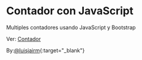# Contador con JavaScript

Multiples contadores usando JavaScript y Bootstrap

Ver: <a href="https://conter-js.netlify.app/" target="_blank">Contador</a>

By:[@luisjairm](https://twitter.com/luisjairm_){:target="_blank"}
